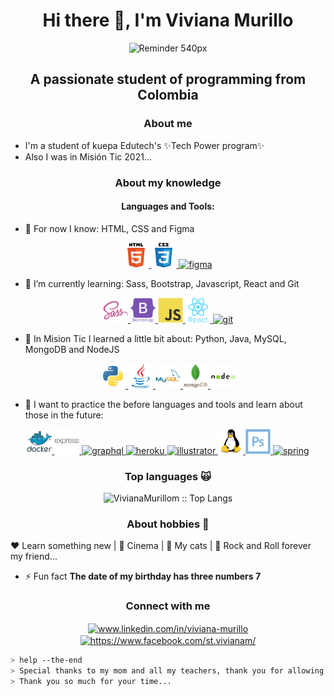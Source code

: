 <h1 align="center">Hi there 👋, I'm Viviana Murillo</h1>

<div align="center">

![Reminder 540px](https://user-images.githubusercontent.com/85419875/163501100-f92da86f-ad84-4b2a-b2d7-b7fb52d03153.gif)
  
</div>

<h2 align="center">A passionate student of programming from Colombia</h2>

<h3 align="center">About me</h3>

- I'm a student of kuepa Edutech's ✨Tech Power program✨
- Also I was in Misión Tic 2021...

<h3 align="center">About my knowledge</h3>
<h4 align="center">Languages and Tools:</h4>

- 🌱 For now I know: HTML, CSS and Figma
<p align="center"> <a href="https://www.w3.org/html/" target="_blank" rel="noreferrer"> <img src="https://raw.githubusercontent.com/devicons/devicon/master/icons/html5/html5-original-wordmark.svg" alt="html5" width="40" height="40"/> </a> <a href="https://www.w3schools.com/css/" target="_blank" rel="noreferrer"> <img src="https://raw.githubusercontent.com/devicons/devicon/master/icons/css3/css3-original-wordmark.svg" alt="css3" width="40" height="40"/> </a> <a href="https://www.figma.com/" target="_blank" rel="noreferrer"> <img src="https://www.vectorlogo.zone/logos/figma/figma-icon.svg" alt="figma" width="40" height="40"/> </a> </p>

- 🌱 I’m currently learning: Sass, Bootstrap, Javascript, React and Git
<p align="center"> <a href="https://sass-lang.com" target="_blank" rel="noreferrer"> <img src="https://raw.githubusercontent.com/devicons/devicon/master/icons/sass/sass-original.svg" alt="sass" width="40" height="40"/> </a> <a href="https://getbootstrap.com" target="_blank" rel="noreferrer"> <img src="https://raw.githubusercontent.com/devicons/devicon/master/icons/bootstrap/bootstrap-plain-wordmark.svg" alt="bootstrap" width="40" height="40"/> </a> <a href="https://developer.mozilla.org/en-US/docs/Web/JavaScript" target="_blank" rel="noreferrer"> <img src="https://raw.githubusercontent.com/devicons/devicon/master/icons/javascript/javascript-original.svg" alt="javascript" width="40" height="40"/> </a> <a href="https://reactjs.org/" target="_blank" rel="noreferrer"> <img src="https://raw.githubusercontent.com/devicons/devicon/master/icons/react/react-original-wordmark.svg" alt="react" width="40" height="40"/> </a> <a href="https://git-scm.com/" target="_blank" rel="noreferrer"> <img src="https://www.vectorlogo.zone/logos/git-scm/git-scm-icon.svg" alt="git" width="40" height="40"/> </a></p>

- 🌱 In Mision Tic I learned a little bit about: Python, Java, MySQL, MongoDB and NodeJS

<p align="center"> <a href="https://www.python.org" target="_blank" rel="noreferrer"> <img src="https://raw.githubusercontent.com/devicons/devicon/master/icons/python/python-original.svg" alt="python" width="40" height="40"/> </a> <a href="https://www.java.com" target="_blank" rel="noreferrer"> <img src="https://raw.githubusercontent.com/devicons/devicon/master/icons/java/java-original.svg" alt="java" width="40" height="40"/> </a> <a href="https://www.mysql.com/" target="_blank" rel="noreferrer"> <img src="https://raw.githubusercontent.com/devicons/devicon/master/icons/mysql/mysql-original-wordmark.svg" alt="mysql" width="40" height="40"/> </a> <a href="https://www.mongodb.com/" target="_blank" rel="noreferrer"> <img src="https://raw.githubusercontent.com/devicons/devicon/master/icons/mongodb/mongodb-original-wordmark.svg" alt="mongodb" width="40" height="40"/> </a> <a href="https://nodejs.org" target="_blank" rel="noreferrer"> <img src="https://raw.githubusercontent.com/devicons/devicon/master/icons/nodejs/nodejs-original-wordmark.svg" alt="nodejs" width="40" height="40"/> </a> </p>

- 🌱 I want to practice the before languages and tools and learn about those in the future:

<p align="center"> <a href="https://www.docker.com/" target="_blank" rel="noreferrer"> <img src="https://raw.githubusercontent.com/devicons/devicon/master/icons/docker/docker-original-wordmark.svg" alt="docker" width="40" height="40"/> </a> <a href="https://expressjs.com" target="_blank" rel="noreferrer"> <img src="https://raw.githubusercontent.com/devicons/devicon/master/icons/express/express-original-wordmark.svg" alt="express" width="40" height="40"/> </a>  <a href="https://graphql.org" target="_blank" rel="noreferrer"> <img src="https://www.vectorlogo.zone/logos/graphql/graphql-icon.svg" alt="graphql" width="40" height="40"/> </a> <a href="https://heroku.com" target="_blank" rel="noreferrer"> <img src="https://www.vectorlogo.zone/logos/heroku/heroku-icon.svg" alt="heroku" width="40" height="40"/> </a>  <a href="https://www.adobe.com/in/products/illustrator.html" target="_blank" rel="noreferrer"> <img src="https://www.vectorlogo.zone/logos/adobe_illustrator/adobe_illustrator-icon.svg" alt="illustrator" width="40" height="40"/> </a>  <a href="https://www.linux.org/" target="_blank" rel="noreferrer"> <img src="https://raw.githubusercontent.com/devicons/devicon/master/icons/linux/linux-original.svg" alt="linux" width="40" height="40"/> </a> <a href="https://www.photoshop.com/en" target="_blank" rel="noreferrer"> <img src="https://raw.githubusercontent.com/devicons/devicon/master/icons/photoshop/photoshop-line.svg" alt="photoshop" width="40" height="40"/> </a>   <a href="https://spring.io/" target="_blank" rel="noreferrer"> <img src="https://www.vectorlogo.zone/logos/springio/springio-icon.svg" alt="spring" width="40" height="40"/> </a> </p>

<h3 align="center">Top languages 🙀</h3>

<p align="center"><img src="https://github-readme-stats.vercel.app/api/top-langs/?username=VivianaMurillom&langs_count=10&theme=tokyonight&layout=compact" alt="VivianaMurillom :: Top Langs" /></p>

<h3 align="center">About hobbies 📸 </h3>

❤️ Learn something new | 🖤 Cinema | 💙 My cats | 🤎 Rock and Roll forever my friend...

- ⚡ Fun fact **The date of my birthday has three numbers 7**

<h3 align="center">Connect with me</h3>
<p align="center">
<a href="https://www.linkedin.com/in/viviana-murillo" target="_blank"><img align="center" src="https://raw.githubusercontent.com/rahuldkjain/github-profile-readme-generator/master/src/images/icons/Social/linked-in-alt.svg" alt="www.linkedin.com/in/viviana-murillo" height="30" width="40" /></a>
<a href="https://www.facebook.com/st.vivianam/" target="_blank"><img align="center" src="https://raw.githubusercontent.com/rahuldkjain/github-profile-readme-generator/master/src/images/icons/Social/facebook.svg" alt="https://www.facebook.com/st.vivianam/" height="30" width="40" /></a>
</p>

````bash
> help --the-end
> Special thanks to my mom and all my teachers, thank you for allowing us to learn life skills from you...
> Thank you so much for your time...
````

<!--
**VivianaMurillom/VivianaMurillom** is a ✨ _special_ ✨ repository because its `README.md` (this file) appears on your GitHub profile.

![Reminder](https://user-images.githubusercontent.com/85419875/163497538-dfdcbf73-f382-4ba4-b5f9-bc6ebdd29d49.gif)
Here are some ideas to get you started:

- 🔭 I’m currently working on ...
- 🌱 I’m currently learning ...
- 👯 I’m looking to collaborate on ...
- 🤔 I’m looking for help with ...
- 💬 Ask me about ...
- 📫 How to reach me: ...
- 😄 Pronouns: ...
- ⚡ Fun fact: ...
- 👨‍💻 All of my projects are available at [https://vivianamlearning.000webhostapp.com/index.html](https://vivianamlearning.000webhostapp.com/index.html)
- 💬 Ask me about **HTML and CSS**

<p align="center">
<a href="https://dribbble.com/https://dribbble.com/vivi_m" target="blank"><img align="center" src="https://raw.githubusercontent.com/rahuldkjain/github-profile-readme-generator/master/src/images/icons/Social/dribbble.svg" alt="https://dribbble.com/vivi_m" height="30" width="40" /></a>
<a href="https://www.hackerrank.com/https://www.hackerrank.com/viviana_zs104" target="blank"><img align="center" src="https://raw.githubusercontent.com/rahuldkjain/github-profile-readme-generator/master/src/images/icons/Social/hackerrank.svg" alt="https://www.hackerrank.com/viviana_zs104" height="30" width="40" /></a>
</p>
-->
